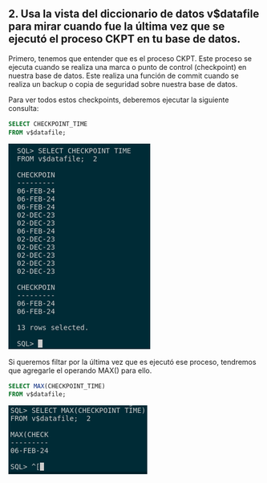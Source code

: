 ## 2. Usa la vista del diccionario de datos v$datafile para mirar cuando fue la última vez que se ejecutó el proceso CKPT en tu base de datos.

Primero, tenemos que entender que es el proceso CKPT. Este proceso se ejecuta cuando se realiza una marca o punto de control (checkpoint) en nuestra base de datos. 
Este realiza una función de commit cuando se realiza un backup o copia de seguridad sobre nuestra base de datos.

Para ver todos estos checkpoints, deberemos ejecutar la siguiente consulta:

```sql
SELECT CHECKPOINT_TIME 
FROM v$datafile;
```

![Oracle foto 3](img/3.png)

Si queremos filtar por la última vez que es ejecutó ese proceso, tendremos que agregarle el operando MAX() para ello.

```sql
SELECT MAX(CHECKPOINT_TIME) 
FROM v$datafile;
```

![Oracle foto 4](img/4.png)